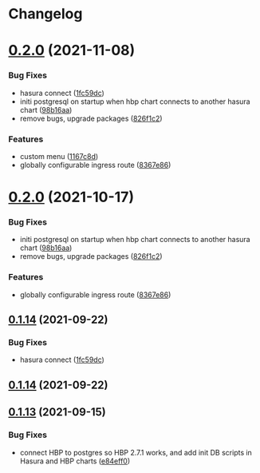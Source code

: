 # Changelog
# [0.2.0](https://github.com/platyplus/platydev/compare/charts-hasura-backend-plus@0.1.13...charts-hasura-backend-plus@0.2.0) (2021-11-08)


### Bug Fixes

* hasura connect ([1fc59dc](https://github.com/platyplus/platydev/commit/1fc59dcdb7ba3634a30ea36703b1a02f56be07e8))
* initi postgresql on startup when hbp chart connects to another hasura chart ([98b16aa](https://github.com/platyplus/platydev/commit/98b16aa3d774b33851d8ad7b8d85f8529664354d))
* remove bugs, upgrade packages ([826f1c2](https://github.com/platyplus/platydev/commit/826f1c2c2147ed1b436e9f58b36d1fc4346d7f91))


### Features

* custom menu ([1167c8d](https://github.com/platyplus/platydev/commit/1167c8df5a3a993682b17ec1b4e36af16a57a54a))
* globally configurable ingress route ([8367e86](https://github.com/platyplus/platydev/commit/8367e86806b71d2c05ff2d3bc6946603516d25b9))



# [0.2.0](https://github.com/platyplus/platydev/compare/charts-hasura-backend-plus@0.1.13...charts-hasura-backend-plus@0.2.0) (2021-10-17)

### Bug Fixes

- initi postgresql on startup when hbp chart connects to another hasura chart ([98b16aa](https://github.com/platyplus/platydev/commit/98b16aa3d774b33851d8ad7b8d85f8529664354d))
- remove bugs, upgrade packages ([826f1c2](https://github.com/platyplus/platydev/commit/826f1c2c2147ed1b436e9f58b36d1fc4346d7f91))

### Features

- globally configurable ingress route ([8367e86](https://github.com/platyplus/platydev/commit/8367e86806b71d2c05ff2d3bc6946603516d25b9))

## [0.1.14](https://github.com/platyplus/platyplus/compare/charts-hasura-backend-plus@0.1.13...charts-hasura-backend-plus@0.1.14) (2021-09-22)

### Bug Fixes

- hasura connect ([1fc59dc](https://github.com/platyplus/platyplus/commit/1fc59dcdb7ba3634a30ea36703b1a02f56be07e8))

## [0.1.14](https://github.com/platyplus/platyplus/compare/charts-hasura-backend-plus@0.1.13...charts-hasura-backend-plus@0.1.14) (2021-09-22)

## [0.1.13](https://github.com/platyplus/platyplus/compare/charts-hasura-backend-plus@0.1.12...charts-hasura-backend-plus@0.1.13) (2021-09-15)

### Bug Fixes

- connect HBP to postgres so HBP 2.7.1 works, and add init DB scripts in Hasura and HBP charts ([e84eff0](https://github.com/platyplus/platyplus/commit/e84eff043decd5eda73e3f686f4aca948200087d))
